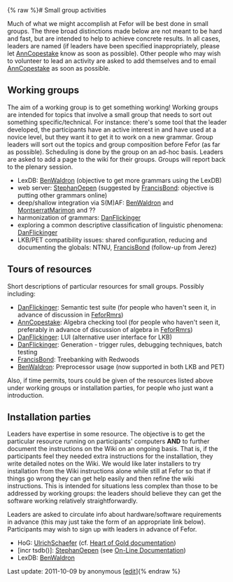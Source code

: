 {% raw %}# Small group activities

Much of what we might accomplish at Fefor will be best done in small
groups. The three broad distinctions made below are not meant to be hard
and fast, but are intended to help to achieve concrete results. In all
cases, leaders are named (if leaders have been specified
inappropriately, please let [AnnCopestake](https://delph-in.github.io/docs/garage/AnnCopestake) know as soon as
possible). Other people who may wish to volunteer to lead an activity
are asked to add themselves and to email [AnnCopestake](https://delph-in.github.io/docs/garage/AnnCopestake) as
soon as possible.

## Working groups

The aim of a working group is to get something working! Working groups
are intended for topics that involve a small group that needs to sort
out something specific/technical. For instance: there's some tool that
the leader developed, the participants have an active interest in and
have used at a novice level, but they want it to get it to work on a new
grammar. Group leaders will sort out the topics and group composition
before Fefor (as far as possible). Scheduling is done by the group on an
ad-hoc basis. Leaders are asked to add a page to the wiki for their
groups. Groups will report back to the plenary session.

- LexDB: [BenWaldron](https://delph-in.github.io/docs/garage/BenWaldron) (objective to get more grammars
using the LexDB)
- web server: [StephanOepen](https://delph-in.github.io/docs/garage/StephanOepen) (suggested by
[FrancisBond](https://delph-in.github.io/docs/garage/FrancisBond): objective is putting other grammars
online)
- deep/shallow integration via S(M)AF: [BenWaldron](https://delph-in.github.io/docs/garage/BenWaldron) and
[MontserratMarimon](/MontserratMarimon) and ??
- harmonization of grammars: [DanFlickinger](https://delph-in.github.io/docs/garage/DanFlickinger)
- exploring a common descriptive classification of linguistic
phenomena: [DanFlickinger](https://delph-in.github.io/docs/garage/DanFlickinger)
- LKB/PET compatibility issues: shared configuration, reducing and
documenting the globals: NTNU, [FrancisBond](https://delph-in.github.io/docs/garage/FrancisBond) (follow-up
from Jerez)

## Tours of resources

Short descriptions of particular resources for small groups. Possibly
including:

- [DanFlickinger](https://delph-in.github.io/docs/garage/DanFlickinger): Semantic test suite (for people who
haven't seen it, in advance of discussion in [FeforRmrs](https://delph-in.github.io/docs/summits/FeforRmrs))
- [AnnCopestake](https://delph-in.github.io/docs/garage/AnnCopestake): Algebra checking tool (for people who
haven't seen it, preferably in advance of discussion of algebra in
[FeforRmrs](https://delph-in.github.io/docs/summits/FeforRmrs))
- [DanFlickinger](https://delph-in.github.io/docs/garage/DanFlickinger): LUI (alternative user interface for
LKB)
- [DanFlickinger](https://delph-in.github.io/docs/garage/DanFlickinger): Generation - trigger rules,
debugging techniques, batch testing
- [FrancisBond](https://delph-in.github.io/docs/garage/FrancisBond): Treebanking with Redwoods
- [BenWaldron](https://delph-in.github.io/docs/garage/BenWaldron): Preprocessor usage (now supported in both
LKB and PET)

Also, if time permits, tours could be given of the resources listed
above under working groups or installation parties, for people who just
want a introduction.

## Installation parties

Leaders have expertise in some resource. The objective is to get the
particular resource running on participants' computers **AND** to
further document the instructions on the Wiki on an ongoing basis. That
is, if the participants feel they needed extra instructions for the
installation, they write detailed notes on the Wiki. We would like later
installers to try installation from the Wiki instructions alone while
still at Fefor so that if things go wrong they can get help easily and
then refine the wiki instructions. This is intended for situations less
complex than those to be addressed by working groups: the leaders should
believe they can get the software working relatively straightforwardly.

Leaders are asked to circulate info about hardware/software requirements
in advance (this may just take the form of an appropriate link below).
Participants may wish to sign up with leaders in advance of Fefor.

- HoG: [UlrichSchaefer](https://delph-in.github.io/docs/garage/UlrichSchaefer) (cf. [Heart of Gold
documentation](http://heartofgold.dfki.de/doc/heartofgolddoc.pdf))
- \[incr tsdb()\]: [StephanOepen](https://delph-in.github.io/docs/garage/StephanOepen) (see [On-Line
Documentation](https://delph-in.github.io/docs/tools/ItsdbTop))
- LexDB: [BenWaldron](https://delph-in.github.io/docs/garage/BenWaldron)

Last update: 2011-10-09 by anonymous [[edit](https://github.com/delph-in/docs/wiki/FeforSmallGroups/_edit)]{% endraw %}